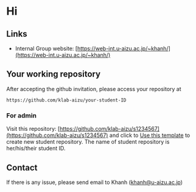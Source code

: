 # Hi

## Links

- Internal Group website: [https://web-int.u-aizu.ac.jp/~khanh/](https://web-int.u-aizu.ac.jp/~khanh/)

## Your working repository

After accepting the github invitation, please access your repository at

```
https://github.com/klab-aizu/your-student-ID
````

### For admin

Visit this repository: [https://github.com/klab-aizu/s1234567](https://github.com/klab-aizu/s1234567) and click to [Use this template](https://github.com/klab-aizu/s1234567/generate) to create new student repository. The name of student repository is her/his/their student ID.

## Contact

If there is any issue, please send email to Khanh (khanh@u-aizu.ac.jp)
